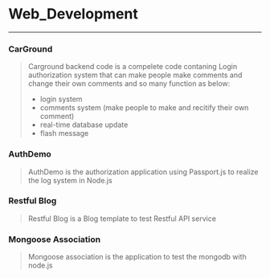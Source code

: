 # Web_Development
---
### CarGround 
> Carground backend code is a compelete code contaning Login authorization system that can make people make comments and change their own comments and so many function as below:
> - login system 
> - comments system (make people to make and recitify their own comment)
> - real-time database update
> - flash message


### AuthDemo 
> AuthDemo is the authorization application using Passport.js to realize the log system in Node.js
### Restful Blog 
> Restful Blog is a Blog template to test Restful API service
### Mongoose Association 
> Mongoose association is the application to test the mongodb with node.js
